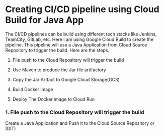 # Creating CI/CD pipeline using Cloud Build for Java App

The CI/CD pipelines can be build using different tech stacks like Jenkins, TeamCity, GitLab, etc. Here I am using Google Cloud Build to create the pipeline. This pipeline will use a Java Application from Cloud Source Repository to trigger the build. Here are the steps.

1. File push to the Cloud Repository will trigger the build

2. Use Maven to produce the Jar file artifactory

3. Copy the Jar Artfact to Google Cloud Storage(GCS)

4. Build Docker image

5. Deploy The Docker image to Cloud Run


### 1. File push to the Cloud Repository will trigger the build

Create a Java Application and Push it to the Cloud Source Repository or (GIT)


